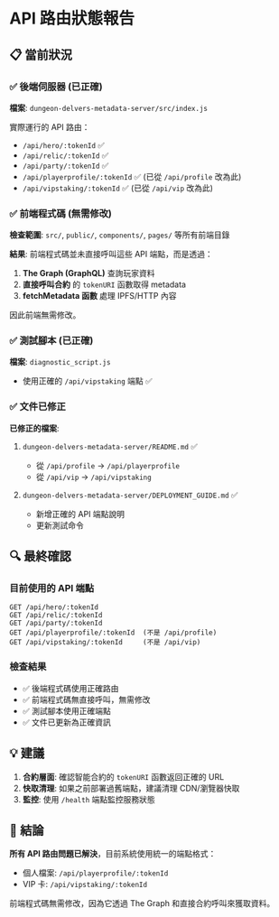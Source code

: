# API 路由狀態報告

## 📋 當前狀況

### ✅ 後端伺服器 (已正確)
**檔案**: `dungeon-delvers-metadata-server/src/index.js`

實際運行的 API 路由：
- `/api/hero/:tokenId` ✅
- `/api/relic/:tokenId` ✅
- `/api/party/:tokenId` ✅
- `/api/playerprofile/:tokenId` ✅ (已從 `/api/profile` 改為此)
- `/api/vipstaking/:tokenId` ✅ (已從 `/api/vip` 改為此)

### ✅ 前端程式碼 (無需修改)
**檢查範圍**: `src/`, `public/`, `components/`, `pages/` 等所有前端目錄

**結果**: 前端程式碼並未直接呼叫這些 API 端點，而是透過：
1. **The Graph (GraphQL)** 查詢玩家資料
2. **直接呼叫合約** 的 `tokenURI` 函數取得 metadata
3. **fetchMetadata 函數** 處理 IPFS/HTTP 內容

因此前端無需修改。

### ✅ 測試腳本 (已正確)
**檔案**: `diagnostic_script.js`
- 使用正確的 `/api/vipstaking` 端點 ✅

### ✅ 文件已修正
**已修正的檔案**:
1. `dungeon-delvers-metadata-server/README.md` ✅
   - 從 `/api/profile` → `/api/playerprofile`
   - 從 `/api/vip` → `/api/vipstaking`

2. `dungeon-delvers-metadata-server/DEPLOYMENT_GUIDE.md` ✅
   - 新增正確的 API 端點說明
   - 更新測試命令

## 🔍 最終確認

### 目前使用的 API 端點
```
GET /api/hero/:tokenId
GET /api/relic/:tokenId  
GET /api/party/:tokenId
GET /api/playerprofile/:tokenId  (不是 /api/profile)
GET /api/vipstaking/:tokenId     (不是 /api/vip)
```

### 檢查結果
- ✅ 後端程式碼使用正確路由
- ✅ 前端程式碼無直接呼叫，無需修改
- ✅ 測試腳本使用正確端點
- ✅ 文件已更新為正確資訊

## 💡 建議

1. **合約層面**: 確認智能合約的 `tokenURI` 函數返回正確的 URL
2. **快取清理**: 如果之前部署過舊端點，建議清理 CDN/瀏覽器快取
3. **監控**: 使用 `/health` 端點監控服務狀態

## 🎯 結論

**所有 API 路由問題已解決**，目前系統使用統一的端點格式：
- 個人檔案: `/api/playerprofile/:tokenId`
- VIP 卡: `/api/vipstaking/:tokenId`

前端程式碼無需修改，因為它透過 The Graph 和直接合約呼叫來獲取資料。